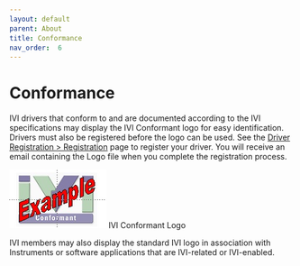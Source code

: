 ```yaml
---
layout: default
parent: About
title: Conformance
nav_order:  6
---
```

# Conformance

IVI drivers that conform to and are documented according to the IVI
specifications may display the IVI Conformant logo for easy
identification. Drivers must also be registered before the logo can be
used. See the [Driver Registration \> Registration](../registered_drivers/register_driver.html) page to
register your driver. You will receive an email containing the Logo file
when you complete the registration process.

![IVI Conformant Logo](../assets/images/IVI_Conformant_Logo.jpg)
IVI Conformant Logo





IVI members may also display the standard IVI logo in association with
Instruments or software applications that are IVI-related or
IVI-enabled.
